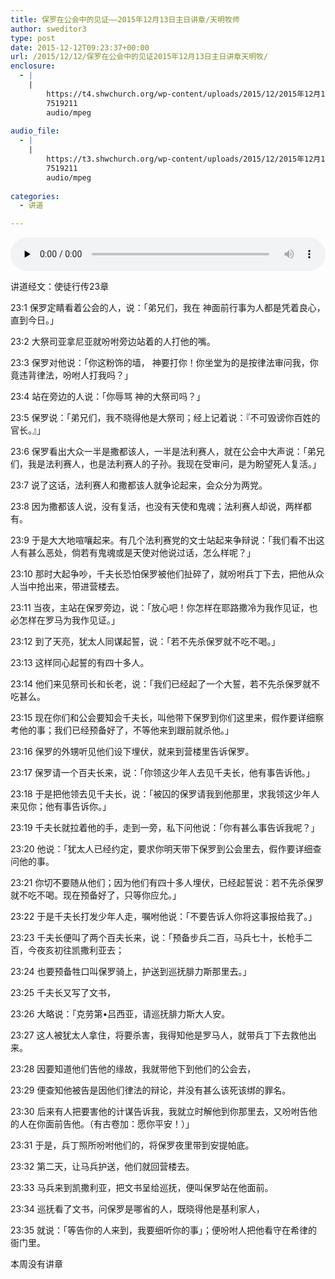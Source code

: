```yaml
---
title: 保罗在公会中的见证——2015年12月13日主日讲章/天明牧师
author: sweditor3
type: post
date: 2015-12-12T09:23:37+00:00
url: /2015/12/12/保罗在公会中的见证2015年12月13日主日讲章天明牧/
enclosure:
  - |
    |
        https://t4.shwchurch.org/wp-content/uploads/2015/12/2015年12月13日讲道录音.mp3
        7519211
        audio/mpeg
        
audio_file:
  - |
    |
        https://t3.shwchurch.org/wp-content/uploads/2015/12/2015年12月13日讲道录音.mp3
        7519211
        audio/mpeg
        
categories:
  - 讲道

---
```

<audio class="wp-audio-shortcode" id="audio-13222-414" preload="none" style="width: 100%;" controls="controls"><source type="audio/mpeg" src="http://t5.shwchurch.org/wp-content/uploads/2015/12/2015年12月13日讲道录音.mp3?_=414" /><http://t5.shwchurch.org/wp-content/uploads/2015/12/2015年12月13日讲道录音.mp3></audio> 

讲道经文：使徒行传23章 

23:1 保罗定睛看着公会的人，说：「弟兄们，我在 神面前行事为人都是凭着良心，直到今日。」
	  
23:2 大祭司亚拿尼亚就吩咐旁边站着的人打他的嘴。
	  
23:3 保罗对他说：「你这粉饰的墙， 神要打你！你坐堂为的是按律法审问我，你竟违背律法，吩咐人打我吗？」
	  
23:4 站在旁边的人说：「你辱骂 神的大祭司吗？」
	  
23:5 保罗说：「弟兄们，我不晓得他是大祭司；经上记着说：『不可毁谤你百姓的官长。』」
	  
23:6 保罗看出大众一半是撒都该人，一半是法利赛人，就在公会中大声说：「弟兄们，我是法利赛人，也是法利赛人的子孙。我现在受审问，是为盼望死人复活。」
	  
23:7 说了这话，法利赛人和撒都该人就争论起来，会众分为两党。
	  
23:8 因为撒都该人说，没有复活，也没有天使和鬼魂；法利赛人却说，两样都有。
	  
23:9 于是大大地喧嚷起来。有几个法利赛党的文士站起来争辩说：「我们看不出这人有甚么恶处，倘若有鬼魂或是天使对他说过话，怎么样呢？」
	  
23:10 那时大起争吵，千夫长恐怕保罗被他们扯碎了，就吩咐兵丁下去，把他从众人当中抢出来，带进营楼去。
	  
23:11 当夜，主站在保罗旁边，说：「放心吧！你怎样在耶路撒冷为我作见证，也必怎样在罗马为我作见证。」
	  
23:12 到了天亮，犹太人同谋起誓，说：「若不先杀保罗就不吃不喝。」
	  
23:13 这样同心起誓的有四十多人。
	  
23:14 他们来见祭司长和长老，说：「我们已经起了一个大誓，若不先杀保罗就不吃甚么。
	  
23:15 现在你们和公会要知会千夫长，叫他带下保罗到你们这里来，假作要详细察考他的事；我们已经预备好了，不等他来到跟前就杀他。」
	  
23:16 保罗的外甥听见他们设下埋伏，就来到营楼里告诉保罗。
	  
23:17 保罗请一个百夫长来，说：「你领这少年人去见千夫长，他有事告诉他。」
	  
23:18 于是把他领去见千夫长，说：「被囚的保罗请我到他那里，求我领这少年人来见你；他有事告诉你。」
	  
23:19 千夫长就拉着他的手，走到一旁，私下问他说：「你有甚么事告诉我呢？」
	  
23:20 他说：「犹太人已经约定，要求你明天带下保罗到公会里去，假作要详细查问他的事。
	  
23:21 你切不要随从他们；因为他们有四十多人埋伏，已经起誓说：若不先杀保罗就不吃不喝。现在预备好了，只等你应允。」
	  
23:22 于是千夫长打发少年人走，嘱咐他说：「不要告诉人你将这事报给我了。」
	  
23:23 千夫长便叫了两个百夫长来，说：「预备步兵二百，马兵七十，长枪手二百，今夜亥初往凯撒利亚去；
	  
23:24 也要预备牲口叫保罗骑上，护送到巡抚腓力斯那里去。」
	  
23:25 千夫长又写了文书，
	  
23:26 大略说：「克劳第&bull;吕西亚，请巡抚腓力斯大人安。
	  
23:27 这人被犹太人拿住，将要杀害，我得知他是罗马人，就带兵丁下去救他出来。
	  
23:28 因要知道他们告他的缘故，我就带他下到他们的公会去，
	  
23:29 便查知他被告是因他们律法的辩论，并没有甚么该死该绑的罪名。
	  
23:30 后来有人把要害他的计谋告诉我，我就立时解他到你那里去，又吩咐告他的人在你面前告他。（有古卷加：愿你平安！）」
	  
23:31 于是，兵丁照所吩咐他们的，将保罗夜里带到安提帕底。
	  
23:32 第二天，让马兵护送，他们就回营楼去。
	  
23:33 马兵来到凯撒利亚，把文书呈给巡抚，便叫保罗站在他面前。
	  
23:34 巡抚看了文书，问保罗是哪省的人，既晓得他是基利家人，
	  
23:35 就说：「等告你的人来到，我要细听你的事」；便吩咐人把他看守在希律的衙门里。 

本周没有讲章